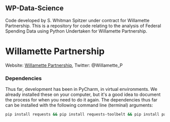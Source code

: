 ## WP-Data-Science
Code developed by S. Whitman Spitzer under contract for Willamette Partnership. This is a repository for code relating to the analysis of Federal Spending Data using Python Undertaken for Willamette Partnership.

# Willamette Partnership
Website: [Willamette Partnership](https://willamettepartnership.org/), Twitter: @Willamette_P

### Dependencies
Thus far, development has been in PyCharm, in virtual environments. We already installed these on your computer, but it's a good idea to document the process for when you need to do it again. The dependencies thus far can be installed with the following command line (terminal) arguments:
```bash
pip install requests && pip install requests-toolbelt && pip install pandas && pip install beautifulsoup4
```
